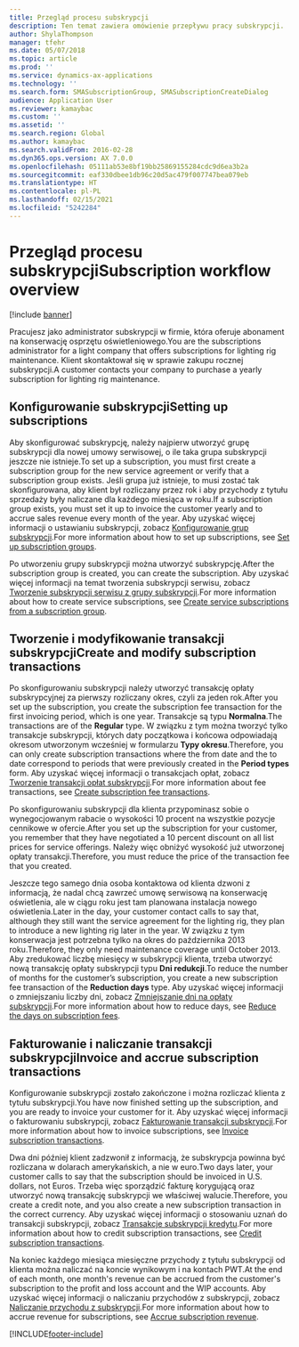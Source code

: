 ```yaml
---
title: Przegląd procesu subskrypcji
description: Ten temat zawiera omówienie przepływu pracy subskrypcji.
author: ShylaThompson
manager: tfehr
ms.date: 05/07/2018
ms.topic: article
ms.prod: ''
ms.service: dynamics-ax-applications
ms.technology: ''
ms.search.form: SMASubscriptionGroup, SMASubscriptionCreateDialog
audience: Application User
ms.reviewer: kamaybac
ms.custom: ''
ms.assetid: ''
ms.search.region: Global
ms.author: kamaybac
ms.search.validFrom: 2016-02-28
ms.dyn365.ops.version: AX 7.0.0
ms.openlocfilehash: 05111ab53e8bf19bb25869155284cdc9d6ea3b2a
ms.sourcegitcommit: eaf330dbee1db96c20d5ac479f007747bea079eb
ms.translationtype: HT
ms.contentlocale: pl-PL
ms.lasthandoff: 02/15/2021
ms.locfileid: "5242284"
---
```

# <a name="subscription-workflow-overview"></a><span data-ttu-id="ec651-103">Przegląd procesu subskrypcji</span><span class="sxs-lookup"><span data-stu-id="ec651-103">Subscription workflow overview</span></span> 

[!include [banner](../includes/banner.md)]


<span data-ttu-id="ec651-104">Pracujesz jako administrator subskrypcji w firmie, która oferuje abonament na konserwację osprzętu oświetleniowego.</span><span class="sxs-lookup"><span data-stu-id="ec651-104">You are the subscriptions administrator for a light company that offers subscriptions for lighting rig maintenance.</span></span> <span data-ttu-id="ec651-105">Klient skontaktował się w sprawie zakupu rocznej subskrypcji.</span><span class="sxs-lookup"><span data-stu-id="ec651-105">A customer contacts your company to purchase a yearly subscription for lighting rig maintenance.</span></span>

## <a name="setting-up-subscriptions"></a><span data-ttu-id="ec651-106">Konfigurowanie subskrypcji</span><span class="sxs-lookup"><span data-stu-id="ec651-106">Setting up subscriptions</span></span>

<span data-ttu-id="ec651-107">Aby skonfigurować subskrypcję, należy najpierw utworzyć grupę subskrypcji dla nowej umowy serwisowej, o ile taka grupa subskrypcji jeszcze nie istnieje.</span><span class="sxs-lookup"><span data-stu-id="ec651-107">To set up a subscription, you must first create a subscription group for the new service agreement or verify that a subscription group exists.</span></span> <span data-ttu-id="ec651-108">Jeśli grupa już istnieje, to musi zostać tak skonfigurowana, aby klient był rozliczany przez rok i aby przychody z tytułu sprzedaży były naliczane dla każdego miesiąca w roku.</span><span class="sxs-lookup"><span data-stu-id="ec651-108">If a subscription group exists, you must set it up to invoice the customer yearly and to accrue sales revenue every month of the year.</span></span> <span data-ttu-id="ec651-109">Aby uzyskać więcej informacji o ustawianiu subskrypcji, zobacz [Konfigurowanie grup subskrypcji](set-up-subscription-groups.md).</span><span class="sxs-lookup"><span data-stu-id="ec651-109">For more information about how to set up subscriptions, see [Set up subscription groups](set-up-subscription-groups.md).</span></span>

<span data-ttu-id="ec651-110">Po utworzeniu grupy subskrypcji można utworzyć subskrypcję.</span><span class="sxs-lookup"><span data-stu-id="ec651-110">After the subscription group is created, you can create the subscription.</span></span> <span data-ttu-id="ec651-111">Aby uzyskać więcej informacji na temat tworzenia subskrypcji serwisu, zobacz [Tworzenie subskrypcji serwisu z grupy subskrypcji](create-service-subscriptions-from-subscription-group.md).</span><span class="sxs-lookup"><span data-stu-id="ec651-111">For more information about how to create service subscriptions, see [Create service subscriptions from a subscription group](create-service-subscriptions-from-subscription-group.md).</span></span>

## <a name="create-and-modify-subscription-transactions"></a><span data-ttu-id="ec651-112">Tworzenie i modyfikowanie transakcji subskrypcji</span><span class="sxs-lookup"><span data-stu-id="ec651-112">Create and modify subscription transactions</span></span>

<span data-ttu-id="ec651-113">Po skonfigurowaniu subskrypcji należy utworzyć transakcję opłaty subskrypcyjnej za pierwszy rozliczany okres, czyli za jeden rok.</span><span class="sxs-lookup"><span data-stu-id="ec651-113">After you set up the subscription, you create the subscription fee transaction for the first invoicing period, which is one year.</span></span> <span data-ttu-id="ec651-114">Transakcje są typu **Normalna**.</span><span class="sxs-lookup"><span data-stu-id="ec651-114">The transactions are of the **Regular** type.</span></span> <span data-ttu-id="ec651-115">W związku z tym można tworzyć tylko transakcje subskrypcji, których daty początkowa i końcowa odpowiadają okresom utworzonym wcześniej w formularzu **Typy okresu**.</span><span class="sxs-lookup"><span data-stu-id="ec651-115">Therefore, you can only create subscription transactions where the from date and the to date correspond to periods that were previously created in the **Period types** form.</span></span> <span data-ttu-id="ec651-116">Aby uzyskać więcej informacji o transakcjach opłat, zobacz [Tworzenie transakcji opłat subskrypcji](create-subscription-fee-transactions.md).</span><span class="sxs-lookup"><span data-stu-id="ec651-116">For more information about fee transactions, see [Create subscription fee transactions](create-subscription-fee-transactions.md).</span></span>

<span data-ttu-id="ec651-117">Po skonfigurowaniu subskrypcji dla klienta przypominasz sobie o wynegocjowanym rabacie o wysokości 10 procent na wszystkie pozycje cennikowe w ofercie.</span><span class="sxs-lookup"><span data-stu-id="ec651-117">After you set up the subscription for your customer, you remember that they have negotiated a 10 percent discount on all list prices for service offerings.</span></span> <span data-ttu-id="ec651-118">Należy więc obniżyć wysokość już utworzonej opłaty transakcji.</span><span class="sxs-lookup"><span data-stu-id="ec651-118">Therefore, you must reduce the price of the transaction fee that you created.</span></span>

<span data-ttu-id="ec651-119">Jeszcze tego samego dnia osoba kontaktowa od klienta dzwoni z informacją, że nadal chcą zawrzeć umowę serwisową na konserwację oświetlenia, ale w ciągu roku jest tam planowana instalacja nowego oświetlenia.</span><span class="sxs-lookup"><span data-stu-id="ec651-119">Later in the day, your customer contact calls to say that, although they still want the service agreement for the lighting rig, they plan to introduce a new lighting rig later in the year.</span></span> <span data-ttu-id="ec651-120">W związku z tym konserwacja jest potrzebna tylko na okres do października 2013 roku.</span><span class="sxs-lookup"><span data-stu-id="ec651-120">Therefore, they only need maintenance coverage until October 2013.</span></span> <span data-ttu-id="ec651-121">Aby zredukować liczbę miesięcy w subskrypcji klienta, trzeba utworzyć nową transakcję opłaty subskrypcji typu **Dni redukcji**.</span><span class="sxs-lookup"><span data-stu-id="ec651-121">To reduce the number of months for the customer’s subscription, you create a new subscription fee transaction of the **Reduction days** type.</span></span> <span data-ttu-id="ec651-122">Aby uzyskać więcej informacji o zmniejszaniu liczby dni, zobacz [Zmniejszanie dni na opłaty subskrypcji](reduce-the-days-on-subscription-fees.md).</span><span class="sxs-lookup"><span data-stu-id="ec651-122">For more information about how to reduce days, see [Reduce the days on subscription fees](reduce-the-days-on-subscription-fees.md).</span></span>

## <a name="invoice-and-accrue-subscription-transactions"></a><span data-ttu-id="ec651-123">Fakturowanie i naliczanie transakcji subskrypcji</span><span class="sxs-lookup"><span data-stu-id="ec651-123">Invoice and accrue subscription transactions</span></span>

<span data-ttu-id="ec651-124">Konfigurowanie subskrypcji zostało zakończone i można rozliczać klienta z tytułu subskrypcji.</span><span class="sxs-lookup"><span data-stu-id="ec651-124">You have now finished setting up the subscription, and you are ready to invoice your customer for it.</span></span> <span data-ttu-id="ec651-125">Aby uzyskać więcej informacji o fakturowaniu subskrypcji, zobacz [Fakturowanie transakcji subskrypcji](invoice-subscription-transactions.md).</span><span class="sxs-lookup"><span data-stu-id="ec651-125">For more information about how to invoice subscriptions, see [Invoice subscription transactions](invoice-subscription-transactions.md).</span></span>

<span data-ttu-id="ec651-126">Dwa dni później klient zadzwonił z informacją, że subskrypcja powinna być rozliczana w dolarach amerykańskich, a nie w euro.</span><span class="sxs-lookup"><span data-stu-id="ec651-126">Two days later, your customer calls to say that the subscription should be invoiced in U.S. dollars, not Euros.</span></span> <span data-ttu-id="ec651-127">Trzeba więc sporządzić fakturę korygującą oraz utworzyć nową transakcję subskrypcji we właściwej walucie.</span><span class="sxs-lookup"><span data-stu-id="ec651-127">Therefore, you create a credit note, and you also create a new subscription transaction in the correct currency.</span></span> <span data-ttu-id="ec651-128">Aby uzyskać więcej informacji o stosowaniu uznań do transakcji subskrypcji, zobacz [Transakcje subskrypcji kredytu](credit-subscription-transactions.md).</span><span class="sxs-lookup"><span data-stu-id="ec651-128">For more information about how to credit subscription transactions, see [Credit subscription transactions](credit-subscription-transactions.md).</span></span>

<span data-ttu-id="ec651-129">Na koniec każdego miesiąca miesięczne przychody z tytułu subskrypcji od klienta można naliczać na koncie wynikowym i na kontach PWT.</span><span class="sxs-lookup"><span data-stu-id="ec651-129">At the end of each month, one month's revenue can be accrued from the customer's subscription to the profit and loss account and the WIP accounts.</span></span> <span data-ttu-id="ec651-130">Aby uzyskać więcej informacji o naliczaniu przychodów z subskrypcji, zobacz [Naliczanie przychodu z subskrypcji](accrue-subscription-revenue.md).</span><span class="sxs-lookup"><span data-stu-id="ec651-130">For more information about how to accrue revenue for subscriptions, see [Accrue subscription revenue](accrue-subscription-revenue.md).</span></span>

  




[!INCLUDE[footer-include](../../includes/footer-banner.md)]